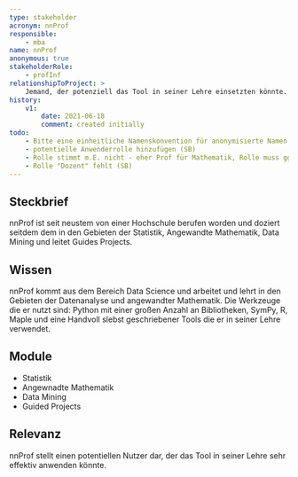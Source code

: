 ```yaml
---
type: stakeholder
acronym: nnProf
responsible:
    - mba
name: nnProf
anonymous: true
stakeholderRole: 
    - profInf
relationshipToProject: >
    Jemand, der potenziell das Tool in seiner Lehre einsetzten könnte. 
history:
    v1:
        date: 2021-06-18
        comment: created initially
todo:
    - Bitte eine einheitliche Namenskonvention für anonymisierte Namen verwenden (SB) 
    - potentielle Anwenderrolle hinzufügen (SB)
    - Rolle stimmt m.E. nicht - eher Prof für Mathematik, Rolle muss ggfs. hinzugefügt werden (SB)
    - Rolle "Dozent" fehlt (SB)
---
```


## Steckbrief
nnProf ist seit neustem von einer Hochschule berufen worden und doziert seitdem dem in den Gebieten der Statistik, 
Angewandte Mathematik, Data Mining und leitet Guides Projects.  

## Wissen

nnProf kommt aus dem Bereich Data Science und arbeitet und lehrt in den Gebieten der Datenanalyse und angewandter 
Mathematik. Die Werkzeuge die er nutzt sind: Python mit einer großen Anzahl an Bibliotheken, SymPy, R, Maple und eine
Handvoll slebst geschriebener Tools die er in seiner Lehre verwendet.

## Module
* Statistik
* Angewnadte Mathematik
* Data Mining 
* Guided Projects

## Relevanz
nnProf stellt einen potentiellen Nutzer dar, der das Tool in seiner Lehre sehr effektiv anwenden könnte. 
